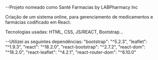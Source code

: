 --Projeto nomeado como Santé Farmacias by LABPharmacy Inc

Criação de um sistema online, para gerenciamento de medicamentos e farmácias codificado em React.

Tecnologias usadas: HTML, CSS, JS/REACT, Bootstrap...



--Utilizei as seguintes dependências:
"bootstrap": "^5.2.3",
    "leaflet": "^1.9.3",
    "react": "^18.2.0",
    "react-bootstrap": "^2.7.2",
    "react-dom": "^18.2.0",
    "react-leaflet": "^4.2.1",
    "react-router-dom": "^6.10.0"
